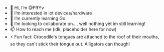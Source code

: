 - 👋 Hi, I’m @FffYv
- 👀 I’m interested in iot devices/hardware
- 🌱 I’m currently learning Go
- 💞️ I’m looking to collaborate on..., well nothing yet im still learning!
- 📫 How to reach me (idk, placeholder here for now)
- ⚡ Fun fact: Crocodile's tongues are attached to the roof of their mouths, so they can't stick their tongue out. Alligators can though!

<!---
FffYv/FffYv is a ✨ special ✨ repository because its `README.md` (this file) appears on your GitHub profile.
You can click the Preview link to take a look at your changes.
--->

